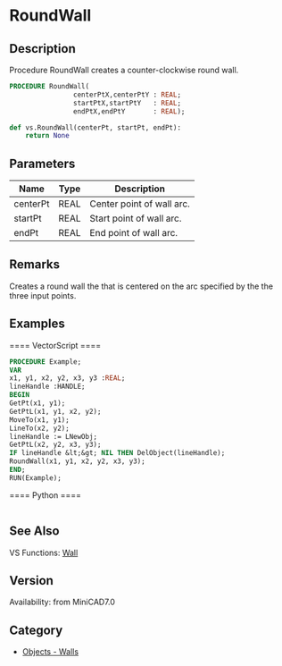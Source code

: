 # RoundWall

## Description
Procedure RoundWall creates a counter-clockwise round wall.

```pascal
PROCEDURE RoundWall(
				centerPtX,centerPtY : REAL;
				startPtX,startPtY   : REAL;
				endPtX,endPtY       : REAL);
```

```python
def vs.RoundWall(centerPt, startPt, endPt):
    return None
```

## Parameters
|Name|Type|Description|
|---|---|---|
|centerPt|REAL|Center point of wall arc.|
|startPt|REAL|Start point of wall arc.|
|endPt|REAL|End point of wall arc.|

## Remarks
Creates a round wall the that is centered on the arc specified by the the three input points.

## Examples
==== VectorScript ====
```pascal
PROCEDURE Example;
VAR
x1, y1, x2, y2, x3, y3 :REAL;
lineHandle :HANDLE;
BEGIN
GetPt(x1, y1);
GetPtL(x1, y1, x2, y2);
MoveTo(x1, y1);
LineTo(x2, y2);
lineHandle := LNewObj;
GetPtL(x2, y2, x3, y3);
IF lineHandle &lt;&gt; NIL THEN DelObject(lineHandle);
RoundWall(x1, y1, x2, y2, x3, y3);
END;
RUN(Example);
```
==== Python ====
```python

```

## See Also
VS Functions:
[Wall](Wall.md)

## Version
Availability: from MiniCAD7.0

## Category
* [Objects - Walls](../Categories/Objects%20-%20Walls.md)
